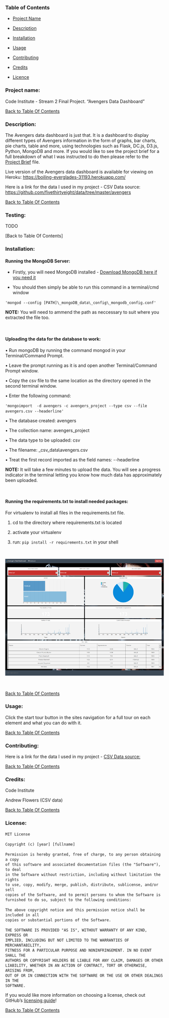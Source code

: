 ### **Table of Contents**

-   [Project Name](#project-name)

-   [Description](#description)

-   [Installation](#installation)

-   [Usage](#usage)

-   [Contributing](#contributing)

-   [Credits](#credits)

-   [Licence](#license)

### **Project name**:

Code Institute - Stream 2 Final Project. “Avengers Data Dashboard”

[Back to Table Of Contents](#table-of-contents)

### **Description**:

The Avengers data dashboard is just that. It is a dashboard to display different
types of Avengers information in the form of graphs, bar charts, pie charts,
table and more, using technologies such as Flask, DC.js, D3.js, Python, MongoDB
and more. If you would like to see the project brief for a full breakdown of
what I was instructed to do then please refer to the [Project
Brief](ProjectBrief.md) file.

Live version of the Avengers data dashboard is available for viewing on Heroku:
<https://boiling-everglades-31193.herokuapp.com/>

Here is a link for the data I used in my project - CSV Data source:
https://github.com/fivethirtyeight/data/tree/master/avengers

[Back to Table Of Contents](#table-of-contents)

### **Testing:**

TODO

[Back to Table Of Contents]

### **Installation**:

#### Running the MongoDB Server:

-   Firstly, you will need MongoDB installed - [Download MongoDB here if you
    need it](https://www.mongodb.com/download-center?jmp=nav#community)

-   You should then simply be able to run this command in a terminal/cmd window

`'mongod --config [PATH]\_mongoDB_data\_config\_mongodb_config.conf'`

**NOTE:** You will need to ammend the path as neccessary to suit where you
extracted the file too.

 

#### Uploading the data for the database to work:

• Run mongoDB by running the command mongod in your Terminal/Command Prompt.

• Leave the prompt running as it is and open another Terminal/Command Prompt
window.

• Copy the csv file to the same location as the directory opened in the second
terminal window.

• Enter the following command:

`'mongoimport  -d avengers -c avengers_project --type csv --file avengers.csv
--headerline'`

• The database created: avengers

• The collection name: avengers_project

• The data type to be uploaded: csv

• The filename: \_csv_data\\avengers.csv

• Treat the first record imported as the field names: --headerline

**NOTE:** It will take a few minutes to upload the data. You will see a progress
indicator in the terminal letting you know how much data has approximately been
uploaded.

 

#### Running the requirements.txt to install needed packages:

For virtualenv to install all files in the requirements.txt file.

1.  cd to the directory where requirements.txt is located

2.  activate your virtualenv

3.  run: `pip install -r requirements.txt` in your shell

 

![](readme_img/dashboard.png)

 

[Back to Table Of Contents](#table-of-contents)

### **Usage**:

Click the start tour button in the sites navigation for a full tour on each
element and what you can do with it.

[Back to Table Of Contents](#table-of-contents)

### **Contributing**:

Here is a link for the data I used in my project - [CSV Data
source:](https://github.com/fivethirtyeight/data/tree/master/avengers)

[Back to Table Of Contents](#table-of-contents)

### **Credits**:

Code Institute

Andrew Flowers (CSV data)

[Back to Table Of Contents](#table-of-contents)

### **License**:

~~~~~~~~~~~~~~~~~~~~~~~~~~~~~~~~~~~~~~~~~~~~~~~~~~~~~~~~~~~~~~~~~~~~~~~~~~~~~~~~
MIT License

Copyright (c) [year] [fullname]

Permission is hereby granted, free of charge, to any person obtaining a copy
of this software and associated documentation files (the "Software"), to deal
in the Software without restriction, including without limitation the rights
to use, copy, modify, merge, publish, distribute, sublicense, and/or sell
copies of the Software, and to permit persons to whom the Software is
furnished to do so, subject to the following conditions:

The above copyright notice and this permission notice shall be included in all
copies or substantial portions of the Software.

THE SOFTWARE IS PROVIDED "AS IS", WITHOUT WARRANTY OF ANY KIND, EXPRESS OR
IMPLIED, INCLUDING BUT NOT LIMITED TO THE WARRANTIES OF MERCHANTABILITY,
FITNESS FOR A PARTICULAR PURPOSE AND NONINFRINGEMENT. IN NO EVENT SHALL THE
AUTHORS OR COPYRIGHT HOLDERS BE LIABLE FOR ANY CLAIM, DAMAGES OR OTHER
LIABILITY, WHETHER IN AN ACTION OF CONTRACT, TORT OR OTHERWISE, ARISING FROM,
OUT OF OR IN CONNECTION WITH THE SOFTWARE OR THE USE OR OTHER DEALINGS IN THE
SOFTWARE.
~~~~~~~~~~~~~~~~~~~~~~~~~~~~~~~~~~~~~~~~~~~~~~~~~~~~~~~~~~~~~~~~~~~~~~~~~~~~~~~~

If you would like more information on choosing a license, check out
GitHub’s [licensing guide](http://choosealicense.com/)!

[Back to Table Of Contents](#table-of-contents)

 
